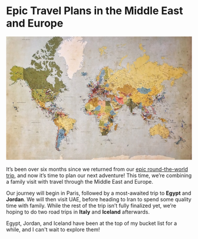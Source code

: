 # Epic Travel Plans in the Middle East and Europe

![](/img/Map-world.jpg)

It’s been over six months since we returned from our [epic round-the-world trip](https://photopensieve.github.io/2024/10/11/around-world-in-nine-months.html), and now it’s time to plan our next adventure! This time, we’re combining a family visit with travel through the Middle East and Europe.

Our journey will begin in Paris, followed by a most-awaited trip to **Egypt** and **Jordan**. We will then visit UAE, before heading to Iran to spend some quality time with family. While the rest of the trip isn’t fully finalized yet, we’re hoping to do two road trips in **Italy** and **Iceland** afterwards.

Egypt, Jordan, and Iceland have been at the top of my bucket list for a while, and I can't wait to explore them!
